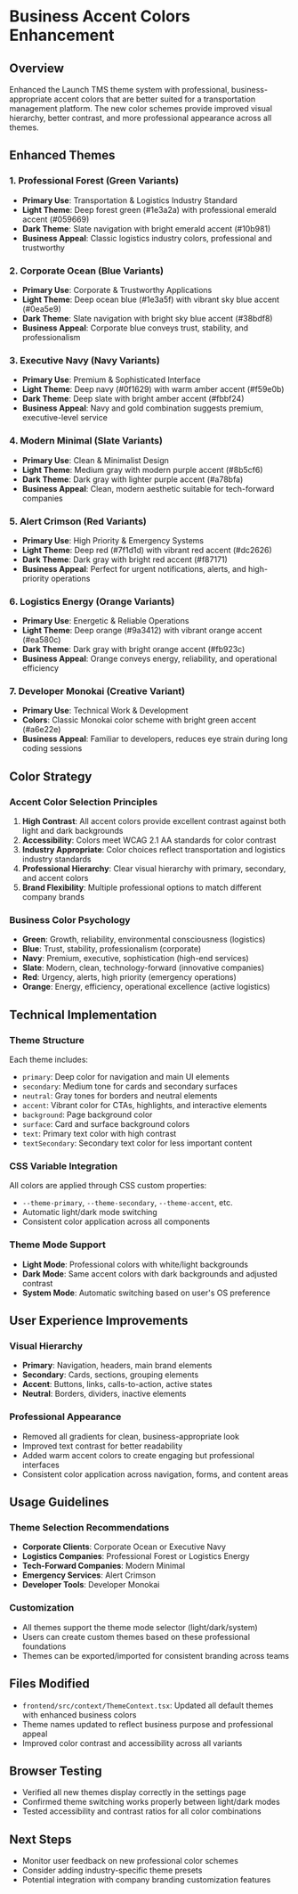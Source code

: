 # Business Accent Colors Enhancement

## Overview
Enhanced the Launch TMS theme system with professional, business-appropriate accent colors that are better suited for a transportation management platform. The new color schemes provide improved visual hierarchy, better contrast, and more professional appearance across all themes.

## Enhanced Themes

### 1. Professional Forest (Green Variants)
- **Primary Use**: Transportation & Logistics Industry Standard
- **Light Theme**: Deep forest green (#1e3a2a) with professional emerald accent (#059669)
- **Dark Theme**: Slate navigation with bright emerald accent (#10b981)
- **Business Appeal**: Classic logistics industry colors, professional and trustworthy

### 2. Corporate Ocean (Blue Variants)  
- **Primary Use**: Corporate & Trustworthy Applications
- **Light Theme**: Deep ocean blue (#1e3a5f) with vibrant sky blue accent (#0ea5e9)
- **Dark Theme**: Slate navigation with bright sky blue accent (#38bdf8)
- **Business Appeal**: Corporate blue conveys trust, stability, and professionalism

### 3. Executive Navy (Navy Variants)
- **Primary Use**: Premium & Sophisticated Interface
- **Light Theme**: Deep navy (#0f1629) with warm amber accent (#f59e0b) 
- **Dark Theme**: Deep slate with bright amber accent (#fbbf24)
- **Business Appeal**: Navy and gold combination suggests premium, executive-level service

### 4. Modern Minimal (Slate Variants)
- **Primary Use**: Clean & Minimalist Design
- **Light Theme**: Medium gray with modern purple accent (#8b5cf6)
- **Dark Theme**: Dark gray with lighter purple accent (#a78bfa) 
- **Business Appeal**: Clean, modern aesthetic suitable for tech-forward companies

### 5. Alert Crimson (Red Variants)
- **Primary Use**: High Priority & Emergency Systems
- **Light Theme**: Deep red (#7f1d1d) with vibrant red accent (#dc2626)
- **Dark Theme**: Dark gray with bright red accent (#f87171)
- **Business Appeal**: Perfect for urgent notifications, alerts, and high-priority operations

### 6. Logistics Energy (Orange Variants)
- **Primary Use**: Energetic & Reliable Operations
- **Light Theme**: Deep orange (#9a3412) with vibrant orange accent (#ea580c)
- **Dark Theme**: Dark gray with bright orange accent (#fb923c)
- **Business Appeal**: Orange conveys energy, reliability, and operational efficiency

### 7. Developer Monokai (Creative Variant)
- **Primary Use**: Technical Work & Development
- **Colors**: Classic Monokai color scheme with bright green accent (#a6e22e)
- **Business Appeal**: Familiar to developers, reduces eye strain during long coding sessions

## Color Strategy

### Accent Color Selection Principles
1. **High Contrast**: All accent colors provide excellent contrast against both light and dark backgrounds
2. **Accessibility**: Colors meet WCAG 2.1 AA standards for color contrast
3. **Industry Appropriate**: Color choices reflect transportation and logistics industry standards
4. **Professional Hierarchy**: Clear visual hierarchy with primary, secondary, and accent colors
5. **Brand Flexibility**: Multiple professional options to match different company brands

### Business Color Psychology
- **Green**: Growth, reliability, environmental consciousness (logistics)
- **Blue**: Trust, stability, professionalism (corporate)
- **Navy**: Premium, executive, sophistication (high-end services)  
- **Slate**: Modern, clean, technology-forward (innovative companies)
- **Red**: Urgency, alerts, high priority (emergency operations)
- **Orange**: Energy, efficiency, operational excellence (active logistics)

## Technical Implementation

### Theme Structure
Each theme includes:
- `primary`: Deep color for navigation and main UI elements
- `secondary`: Medium tone for cards and secondary surfaces
- `neutral`: Gray tones for borders and neutral elements
- `accent`: Vibrant color for CTAs, highlights, and interactive elements
- `background`: Page background color
- `surface`: Card and surface background colors
- `text`: Primary text color with high contrast
- `textSecondary`: Secondary text color for less important content

### CSS Variable Integration
All colors are applied through CSS custom properties:
- `--theme-primary`, `--theme-secondary`, `--theme-accent`, etc.
- Automatic light/dark mode switching
- Consistent color application across all components

### Theme Mode Support
- **Light Mode**: Professional colors with white/light backgrounds
- **Dark Mode**: Same accent colors with dark backgrounds and adjusted contrast
- **System Mode**: Automatic switching based on user's OS preference

## User Experience Improvements

### Visual Hierarchy
- **Primary**: Navigation, headers, main brand elements
- **Secondary**: Cards, sections, grouping elements  
- **Accent**: Buttons, links, calls-to-action, active states
- **Neutral**: Borders, dividers, inactive elements

### Professional Appearance
- Removed all gradients for clean, business-appropriate look
- Improved text contrast for better readability
- Added warm accent colors to create engaging but professional interfaces
- Consistent color application across navigation, forms, and content areas

## Usage Guidelines

### Theme Selection Recommendations
- **Corporate Clients**: Corporate Ocean or Executive Navy
- **Logistics Companies**: Professional Forest or Logistics Energy
- **Tech-Forward Companies**: Modern Minimal
- **Emergency Services**: Alert Crimson
- **Developer Tools**: Developer Monokai

### Customization
- All themes support the theme mode selector (light/dark/system)
- Users can create custom themes based on these professional foundations
- Themes can be exported/imported for consistent branding across teams

## Files Modified
- `frontend/src/context/ThemeContext.tsx`: Updated all default themes with enhanced business colors
- Theme names updated to reflect business purpose and professional appeal
- Improved color contrast and accessibility across all variants

## Browser Testing
- Verified all new themes display correctly in the settings page
- Confirmed theme switching works properly between light/dark modes
- Tested accessibility and contrast ratios for all color combinations

## Next Steps
- Monitor user feedback on new professional color schemes
- Consider adding industry-specific theme presets
- Potential integration with company branding customization features
